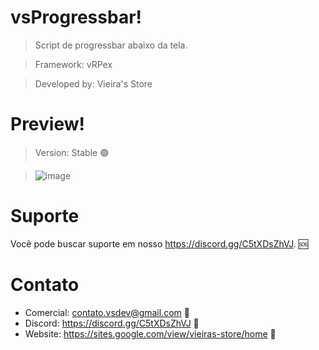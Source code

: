 # vsProgressbar!

> Script de progressbar abaixo da tela. 

> Framework: vRPex

> Developed by: Vieira's Store

# Preview!

> Version: Stable 🟢

> ![image](https://user-images.githubusercontent.com/98975919/185752545-209a2c6e-e4a8-430f-94bf-a93d5ef58798.png)

# Suporte
Você pode buscar suporte em nosso https://discord.gg/C5tXDsZhVJ. 🆘

# Contato
- Comercial: contato.vsdev@gmail.com 🧾
- Discord: https://discord.gg/C5tXDsZhVJ 🧾
- Website: https://sites.google.com/view/vieiras-store/home 🧾
